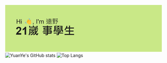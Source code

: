 ![header](https://github.com/YuanYeYouTao/YuanYeYouTao/blob/main/header.png)
![YuanYe's GitHub stats](https://github-readme-stats.vercel.app/api?username=YuanYeYouTao&show_icons=true&theme=radical&hide_border=true&hide=contribs)
![Top Langs](https://github-readme-stats.vercel.app/api/top-langs/?username=YuanYeYouTao&theme=radical&layout=compact&hide_border=true&card_width=375px)
<!--
**YuanYeYouTao/YuanYeYouTao** is a ✨ _special_ ✨ repository because its `README.md` (this file) appears on your GitHub profile.

Here are some ideas to get you started:

- 🔭 I’m currently working on ...
- 🌱 I’m currently learning ...
- 👯 I’m looking to collaborate on ...
- 🤔 I’m looking for help with ...
- 💬 Ask me about ...
- 📫 How to reach me: ...
- 😄 Pronouns: ...
- ⚡ Fun fact: ...
-->

